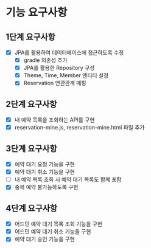 # 기능 요구사항

## 1단계 요구사항

- [x] JPA를 활용하여 데이터베이스에 접근하도록 수정
    - [x] gradle 의존성 추가
    - [x] JPA를 활용한 Repository 구성
    - [x] Theme, Time, Member 엔티티 설정
    - [x] Reservation 연관관계 매핑

## 2단계 요구사항

- [x] 내 예약 목록을 조회하는 API를 구현
- [x] reservation-mine.js, reservation-mine.html 파일 추가

## 3단계 요구사항

- [x] 예약 대기 요청 기능을 구현
- [x] 예약 대기 취소 기능을 구현
- [ ] 내 예약 목록 조회 시 예약 대기 목록도 함께 포함
- [x] 중복 예약 불가능하도록 구현

## 4단계 요구사항

- [x] 어드민 예약 대기 목록 조회 기능을 구현
- [x] 어드민 예약 대기 취소 기능을 구현
- [x] 예약 대기 승인 기능을 구현
